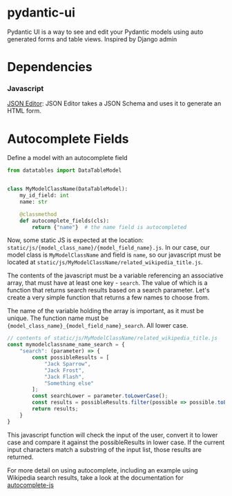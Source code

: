 # pydantic-ui
Pydantic UI is a way to see and edit your Pydantic models using auto generated forms and table views. Inspired by Django admin

# Dependencies

### Javascript
[JSON Editor](https://github.com/json-editor/json-editor): JSON Editor takes a JSON Schema and uses it to generate an HTML form.


# Autocomplete Fields

Define a model with an autocomplete field
```python
from datatables import DataTableModel


class MyModelClassName(DataTableModel):
    my_id_field: int
    name: str

    @classmethod
    def autocomplete_fields(cls):
        return {"name"}  # the name field is autocompleted
```

Now, some static JS is expected at the location: `static/js/{model_class_name}/{model_field_name}.js`. In our case, our model class is `MyModelClassName` and field is `name`, so our javascript must be located at `static/js/MyModelClassName/related_wikipedia_title.js`.

The contents of the javascript must be a variable referencing an associative array, that must have at least one key - `search`. The value of which is a function that returns search results based on a search parameter. Let's create a very simple function that returns a few names to choose from.

The name of the variable holding the array is important, as it must be unique. The function name must be `{model_class_name}_{model_field_name}_search`. All lower case.

```javascript
// contents of static/js/MyModelClassName/related_wikipedia_title.js
const mymodelclassname_name_search = {
    "search": (parameter) => {
        const possibleResults = [
            "Jack Sparrow",
            "Jack Frost",
            "Jack Flash",
            "Something else"
        ];
        const searchLower = parameter.toLowerCase();
        const results = possibleResults.filter(possible => possible.toLowerCase().includes(searchLower))
        return results;
    }
}
```

This javascript function will check the input of the user, convert it to lower case and compare it against the possibleResults in lower case. If the current input characters match a substring of the input list, those results are returned.

For more detail on using autocomplete, including an example using Wikipedia search results, take a look at the documentation for [autocomplete-js](https://autocomplete.trevoreyre.com/#/javascript-component)
